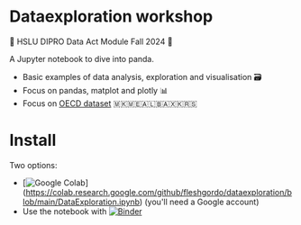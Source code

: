 # Dataexploration workshop

🚧 HSLU DIPRO Data Act Module Fall 2024 🚧

A Jupyter notebook to dive into panda.
- Basic examples of data analysis, exploration and visualisation 🗃️
- Focus on pandas, matplot and plotly 📊
- Focus on [OECD dataset](https://westernbalkans-competitiveness.oecd.org/)  🇲🇰🇲🇪🇦🇱🇧🇦🇽🇰🇷🇸

# Install

Two options:
- [![Google Colab](https://colab.research.google.com/assets/colab-badge.svg)] (https://colab.research.google.com/github/fleshgordo/dataexploration/blob/main/DataExploration.ipynb) (you'll need a Google account)
- Use the notebook with [![Binder](https://mybinder.org/badge_logo.svg)](https://mybinder.org/v2/gh/fleshgordo/dataexploration/HEAD)
